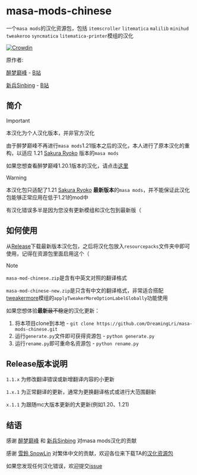 # masa-mods-chinese
一个`masa mods`的汉化资源包，包括 `itemscroller` `litematica` `malilib` `minihud` `tweakeroo` `syncmatica` `litematica-printer`模组的汉化

[![Crowdin](https://badges.crowdin.net/masa-mod-chinese/localized.svg)](https://crowdin.com)

原作者: 

[醉梦巅峰](mailto:893136473@qq.com) - [B站](https://space.bilibili.com/13205801) 

[新兵Sinbing](https://github.com/Sinbing) - [B站](https://space.bilibili.com/1446187)

## 简介

> [!IMPORTANT]
> 本汉化为个人汉化版本，并非官方汉化

由于醉梦巅峰不再进行`masa mods`1.21版本之后的汉化，本人进行了原本汉化的重构，以适应 1.21 [Sakura Ryoko](https://github.com/sakura-ryoko) 版本的`masa mods`

如果您想查看醉梦巅峰1.20.1版本的汉化，请点击[这里](https://github.com/DreamingLri/masa-mods-chinese/tree/1.20)

> [!WARNING]  
> 本汉化包只适配了1.21 [Sakura Ryoko](https://github.com/sakura-ryoko) **最新版本**的`masa mods`，并不能保证此汉化包能够正常应用在低于1.21的mod中
> 
> 有汉化错误多半是因为您没有更新模组和汉化包到最新版（

## 如何使用

从[Release](https://github.com/DreamingLri/masa-mods-chinese/releases)下载最新版本汉化包，之后将汉化包放入`resourcepacks`文件夹中即可使用，记得在资源包里面启用这个（

> [!NOTE]
> `masa-mod-chinese.zip`是含有中英文对照的翻译格式
>
> `masa-mod-chinese-new.zip`是只含有中文的翻译格式，非常适合搭配[tweakermore](https://github.com/Fallen-Breath/tweakermore)模组的`applyTweakerMoreOptionLabelGlobally`功能使用

如果您想体验**最新**~~最不稳定~~的汉化更新：

1. 将本项目clone到本地 - `git clone https://github.com/DreamingLri/masa-mods-chinese.git`
2. 运行`generate.py`文件即可获得资源包 - `python generate.py`
3. 运行`rename.py`即可重命名资源包 - `python rename.py`

## Release版本说明

`1.1.x` 为修改翻译错误或新增翻译内容的小更新

`1.x.1` 为正常翻译的更新，通常为更换翻译格式或进行大范围翻新

`x.1.1` 为跟随mc大版本更新的大更新(例如1.20、1.21)

## 结语

感谢 [醉梦巅峰](mailto:893136473@qq.com) 和 [新兵Sinbing](https://github.com/Sinbing) 对masa mods汉化的贡献

感谢 [雪鈴 SnowLin](https://github.com/snowlinouo) 对繁体中文的贡献，欢迎各位来下载TA的[汉化资源包](https://modrinth.com/resourcepack/masa-family-bucket-translationpack)

如果您发现任何汉化错误，欢迎提交[issue](https://github.com/DreamingLri/masa-mods-chinese/issues/new)